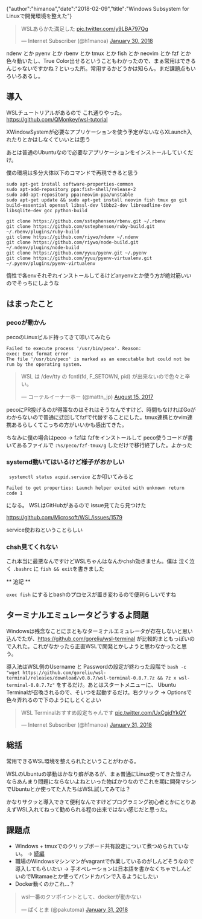 {"author":"himanoa","date":"2018-02-09","title":"Windows Subsystem for Linuxで開発環境を整えた"}
<blockquote class="twitter-tweet" data-partner="tweetdeck"><p lang="ja" dir="ltr">WSLあらかた満足した <a href="https://t.co/y9LBA797Qg">pic.twitter.com/y9LBA797Qg</a></p>&mdash; Internet Subscriber (@h1manoa) <a href="https://twitter.com/h1manoa/status/958485588339965952?ref_src=twsrc%5Etfw">January 30, 2018</a></blockquote>

ndenv とか pyenv とか rbenv とか tmux とか fish とか neovim とか fzf とか色々動いたし、True Color出せるということもわかったので、まぁ常用はできるんじゃないですかね？といった所。常用するかどうかは知らん。まだ課題点もいろいろあるし。

## 導入

WSLチュートリアルがあるので これ通りやった。 https://github.com/QMonkey/wsl-tutorial

XWindowSystemが必要なアプリケーションを使う予定がないならXLaunch入れたりとかはしなくていいとは思う

あとは普通のUbuntuなので必要なアプリケーションをインストールしていくだけ。

僕の環境は多分大体以下のコマンドで再現できると思う

```
sudo apt-get install software-properties-common
sudo apt-add-repository ppa:fish-shell/release-2
sudo add-apt-repository ppa:neovim-ppa/unstable
sudo apt-get update && sudo apt-get install neovim fish tmux go git build-essential openssl libssl-dev libbz2-dev libreadline-dev libsqlite-dev gcc python-build

git clone https://github.com/sstephenson/rbenv.git ~/.rbenv
git clone https://github.com/sstephenson/ruby-build.git ~/.rbenv/plugins/ruby-build
git clone https://github.com/riywo/ndenv ~/.ndenv
git clone https://github.com/riywo/node-build.git ~/.ndenv/plugins/node-build
git clone https://github.com/yyuu/pyenv.git ~/.pyenv
git clone https://github.com/yyuu/pyenv-virtualenv.git ~/.pyenv/plugins/pyenv-virtualenv
```

惰性で各envそれぞれインストールしてるけどanyenvとか使う方が絶対筋いいのでそっちにしような

## はまったこと

### pecoが動かん

pecoのLinuxビルド持ってきて叩いてみたら

```
Failed to execute process '/usr/bin/peco'. Reason:
exec: Exec format error
The file '/usr/bin/peco' is marked as an executable but could not be run by the operating system.
```

<blockquote class="twitter-tweet" data-partner="tweetdeck"><p lang="ja" dir="ltr">WSL は /dev/tty の fcntl(fd, F_SETOWN, pid) が出来ないので色々と辛い。</p>&mdash; コーテルイーナーホー (@mattn_jp) <a href="https://twitter.com/mattn_jp/status/897277502472601601?ref_src=twsrc%5Etfw">August 15, 2017</a></blockquote>

pecoにPR投げるのが得策なのはそれはそうなんですけど、時間もなければGoがわからないので普通に迂回してfzfで代替することにした。tmux連携とかvim連携あるらしくてこっちの方がいいかも感出てきた。

ちなみに僕の場合はpeco -> fzfは fzfをインストールして peco使うコードが書いてあるファイルで `:%s/peco/fzf-tmux/g` しただけで移行終了した。よかった

### systemd動いてはいるけど様子がおかしい

` systemctl status acpid.service` とか叩いてみると

```
Failed to get properties: Launch helper exited with unknown return code 1
```

になる。 WSLはGitHubがあるので issue見てたら見つけた

 https://github.com/Microsoft/WSL/issues/1579

service使おねということらしい

### chsh見てくれない

これ本当に最悪なんですけどWSLちゃんはなんかchsh効きません。僕は 泣く泣く `.bashrc` に `fish && exit`を書きました

** 追記 **

`exec fish` にするとbashのプロセスが置き変わるので便利らしいですね

## ターミナルエミュレータどうするよ問題

Windowsは残念なことにまともなターミナルエミュレータが存在しないと思い込んでたが、https://github.com/goreliu/wsl-terminal が比較的まともっぽいので入れた。これがなかったら正直WSLで開発とかしようと思わなかったと思う。

導入法はWSL側のUsername と Passwordの設定が終わった段階で `bash -c "wget https://github.com/goreliu/wsl-terminal/releases/download/v0.8.7/wsl-terminal-0.8.7.7z && 7z x wsl-terminal-0.8.7.7z"` をするだけ。あとはスタートメニューに、 Ubuntu Terminalが召喚されるので、そいつを起動するだけ。右クリック -> Optionsで色々弄れるので下のようにしとくとよい

<blockquote class="twitter-tweet" data-partner="tweetdeck"><p lang="ja" dir="ltr">WSL Terminalおすすめ設定ちゃんです <a href="https://t.co/UxCgidYkQY">pic.twitter.com/UxCgidYkQY</a></p>&mdash; Internet Subscriber (@h1manoa) <a href="https://twitter.com/h1manoa/status/958500916671406080?ref_src=twsrc%5Etfw">January 31, 2018</a></blockquote>


## 総括

常用できるWSL環境を整えられたということがわかる。

WSLのUbuntuの挙動はかなり癖があるが、まぁ普通にLinux使ってきた皆さんならあんまり問題にならないよねといった物ばかりなのでこれを期に開発マシンでUbuntuとか使ってた人たちはWSL試してみては？

かなりサクッと導入できて便利なんですけどプログラミング初心者とかにとりあえずWSL入れてねって勧められる程の出来ではない感じだと思った。

## 課題点

- Windows + tmuxでのクリップボード共有設定について煮つめられていない。 -> [続編](https://blog.himanoa.net/entries/20/)
- 職場のWindowsマシンマンがvagrantで作業しているのがしんどそうなので導入してもらいたい -> 手オペレーションは日本語を書かなくちゃでしんどいのでMitamaeとか使ってバンドカバンで入るようにしたい
- Docker動くのかこれ…？

<blockquote class="twitter-tweet" data-partner="tweetdeck"><p lang="ja" dir="ltr">wsl一番のクソポイントとして、dockerが動かない</p>&mdash; ぱくとま (@pakutoma) <a href="https://twitter.com/pakutoma/status/958501922314469376?ref_src=twsrc%5Etfw">January 31, 2018</a></blockquote>
